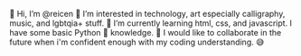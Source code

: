 👋 Hi, I’m @reicen
👀 I’m interested in technology, art especially calligraphy, music, and lgbtqia+ stuff.
🌱 I’m currently learning html, css, and javascript. I have some basic Python 🐍 knowledge.
💞️ I would like to collaborate in the future when i'm confident enough with my coding understanding. 😅

<!---
reicen/reicen is a ✨ special ✨ repository because its `README.md` (this file) appears on your GitHub profile.
You can click the Preview link to take a look at your changes.
--->
